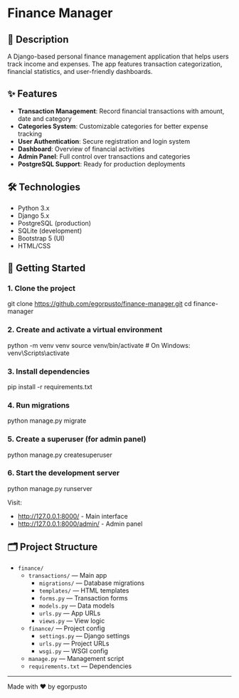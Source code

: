# Finance Manager

## 📝 Description
A Django-based personal finance management application that helps users track income and expenses. The app features transaction categorization, financial statistics, and user-friendly dashboards.

## ✨ Features

- **Transaction Management**: Record financial transactions with amount, date and category
- **Categories System**: Customizable categories for better expense tracking
- **User Authentication**: Secure registration and login system
- **Dashboard**: Overview of financial activities
- **Admin Panel**: Full control over transactions and categories
- **PostgreSQL Support**: Ready for production deployments

## 🛠 Technologies

- Python 3.x
- Django 5.x
- PostgreSQL (production)
- SQLite (development)
- Bootstrap 5 (UI)
- HTML/CSS

## 🚀 Getting Started

### 1. Clone the project

git clone https://github.com/egorpusto/finance-manager.git
cd finance-manager

### 2. Create and activate a virtual environment

python -m venv venv
source venv/bin/activate  # On Windows: venv\Scripts\activate

### 3. Install dependencies

pip install -r requirements.txt

### 4. Run migrations

python manage.py migrate

### 5. Create a superuser (for admin panel)

python manage.py createsuperuser

### 6. Start the development server

python manage.py runserver

Visit:

- http://127.0.0.1:8000/ - Main interface
- http://127.0.0.1:8000/admin/ - Admin panel

## 🗂 Project Structure

- `finance/`
  - `transactions/` — Main app
    - `migrations/` — Database migrations
    - `templates/` — HTML templates
    - `forms.py` — Transaction forms
    - `models.py` — Data models
    - `urls.py` — App URLs
    - `views.py` — View logic
  - `finance/` — Project config
    - `settings.py` — Django settings
    - `urls.py` — Project URLs
    - `wsgi.py` — WSGI config
  - `manage.py` — Management script
  - `requirements.txt` — Dependencies

---

Made with ❤️ by egorpusto